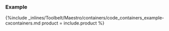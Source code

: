 <!--  usedin: [ _maestro/Toolbelt/containers.md] -->


### Example



{%include _inlines/Toolbelt/Maestro/containers/code_containers_example-cxcontainers.md  product = include.product %}



